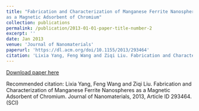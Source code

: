 ```yaml
---
title: "Fabrication and Characterization of Manganese Ferrite Nanospheres
as a Magnetic Adsorbent of Chromium"
collection: publications
permalink: /publication/2013-01-01-paper-title-number-2
excerpt: ''
date: Jan 2013
venue: 'Journal of Nanomaterials'
paperurl: 'https://dl.acm.org/doi/10.1155/2013/293464'
citation: 'Lixia Yang, Feng Wang and Ziqi Liu. Fabrication and Characterization of Manganese Ferrite Nanospheres as a Magnetic Adsorbent of Chromium. Journal of Nanomaterials, 2013, Article ID 293464. (SCI)'
---
```


[Download paper here](https://dl.acm.org/doi/10.1155/2013/293464)

Recommended citation: Lixia Yang, Feng Wang and Ziqi Liu. Fabrication and Characterization of Manganese Ferrite Nanospheres
as a Magnetic Adsorbent of Chromium. Journal of Nanomaterials, 2013, Article ID 293464. (SCI)
